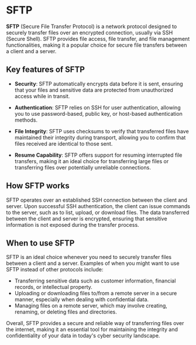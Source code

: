 # SFTP

**SFTP** (Secure File Transfer Protocol) is a network protocol designed to securely transfer files over an encrypted connection, usually via SSH (Secure Shell). SFTP provides file access, file transfer, and file management functionalities, making it a popular choice for secure file transfers between a client and a server.

## Key features of SFTP

- **Security**: SFTP automatically encrypts data before it is sent, ensuring that your files and sensitive data are protected from unauthorized access while in transit.

- **Authentication**: SFTP relies on SSH for user authentication, allowing you to use password-based, public key, or host-based authentication methods.

- **File Integrity**: SFTP uses checksums to verify that transferred files have maintained their integrity during transport, allowing you to confirm that files received are identical to those sent.

- **Resume Capability**: SFTP offers support for resuming interrupted file transfers, making it an ideal choice for transferring large files or transferring files over potentially unreliable connections.

## How SFTP works

SFTP operates over an established SSH connection between the client and server. Upon successful SSH authentication, the client can issue commands to the server, such as to list, upload, or download files. The data transferred between the client and server is encrypted, ensuring that sensitive information is not exposed during the transfer process.

## When to use SFTP

SFTP is an ideal choice whenever you need to securely transfer files between a client and a server. Examples of when you might want to use SFTP instead of other protocols include:

- Transferring sensitive data such as customer information, financial records, or intellectual property.
- Uploading or downloading files to/from a remote server in a secure manner, especially when dealing with confidential data.
- Managing files on a remote server, which may involve creating, renaming, or deleting files and directories.

Overall, SFTP provides a secure and reliable way of transferring files over the internet, making it an essential tool for maintaining the integrity and confidentiality of your data in today's cyber security landscape.
